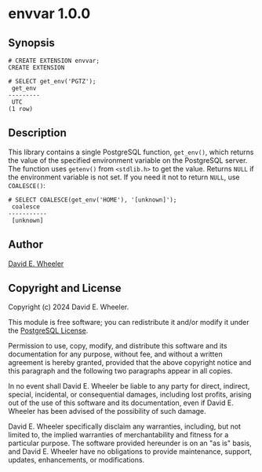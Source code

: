 envvar 1.0.0
==============

Synopsis
--------

``` psql
# CREATE EXTENSION envvar;
CREATE EXTENSION

# SELECT get_env('PGTZ');
 get_env 
---------
 UTC
(1 row)
```

Description
-----------

This library contains a single PostgreSQL function, `get_env()`, which returns
the value of the specified environment variable on the PostgreSQL server. The
function uses `getenv()` from `<stdlib.h>` to get the value. Returns `NULL` if
the environment variable is not set. If you need it not to return `NULL`, use
`COALESCE()`:

``` psql
# SELECT COALESCE(get_env('HOME'), '[unknown]');
 coalesce  
-----------
 [unknown]
```

Author
------

[David E. Wheeler](https://justatheory.com/)

Copyright and License
---------------------

Copyright (c) 2024 David E. Wheeler.

This module is free software; you can redistribute it and/or modify it under
the [PostgreSQL License](http://www.opensource.org/licenses/postgresql).

Permission to use, copy, modify, and distribute this software and its
documentation for any purpose, without fee, and without a written agreement is
hereby granted, provided that the above copyright notice and this paragraph
and the following two paragraphs appear in all copies.

In no event shall David E. Wheeler be liable to any party for direct,
indirect, special, incidental, or consequential damages, including lost
profits, arising out of the use of this software and its documentation, even
if David E. Wheeler has been advised of the possibility of such damage.

David E. Wheeler specifically disclaim any warranties, including, but not
limited to, the implied warranties of merchantability and fitness for a
particular purpose. The software provided hereunder is on an "as is" basis,
and David E. Wheeler have no obligations to provide maintenance, support,
updates, enhancements, or modifications.
